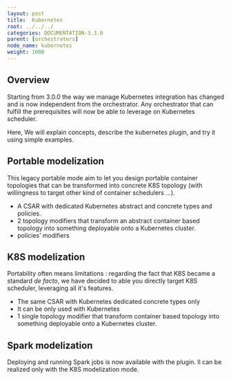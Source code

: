 ```yaml
---
layout: post
title:  Kubernetes
root: ../../../
categories: DOCUMENTATION-3.3.0
parent: [orchestrators]
node_name: kubernetes
weight: 1000
---
```


## Overview

Starting from 3.0.0 the way we manage Kubernetes integration has changed and is now independent from the orchestrator. Any orchestrator that can fulfill the prerequisites will now be able to leverage on Kubernetes scheduler.

Here, We will explain concepts, describe the kubernetes plugin, and try it using simple examples.

## Portable modelization

This legacy portable mode aim to let you design portable container topologies that can be transformed into concrete K8S topology (with willingness to target other kind of container schedulers ...).

- A CSAR with dedicated Kubernetes abstract and concrete types and policies.
- 2 topology modifiers that transform an abstract container based topology into something deployable onto a Kubernetes cluster.
- policies’ modifiers

## K8S modelization

Portability often means limitations : regarding the fact that K8S became a standard _de facto_, we have decided to able you directly target K8S scheduler, leveraging all it's features.

- The same CSAR with Kubernetes dedicated concrete types only
- It can be only used with Kubernetes
- 1 single topology modifier that transform container based topology into something deployable onto a Kubernetes cluster.


## Spark modelization
Deploying and running Spark jobs is now available with the plugin. Il can be realized only with the K8S modelization mode.
